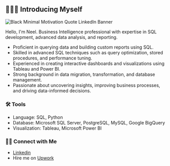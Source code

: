 ## 🙋🏻‍♀️ Introducing Myself

![Black Minimal Motivation Quote LinkedIn Banner](https://github.com/user-attachments/assets/90d01f10-e3d2-4438-a742-a4722fd9dfc7)

Hello, I'm Neel. Business Intelligence professional with expertise in SQL development, advanced data analysis, and reporting.

- Proficient in querying data and building custom reports using SQL.
- Skilled in advanced SQL techniques such as query optimization, stored procedures, and performance tuning.
- Experienced in creating interactive dashboards and visualizations using Tableau and Power BI.
- Strong background in data migration, transformation, and database management.
- Passionate about uncovering insights, improving business processes, and driving data-informed decisions.


### 🛠️ Tools

- Language: SQL, Python
- Database: Microsoft SQL Server, PostgreSQL, MySQL, Google BigQuery 
- Visualization: Tableau, Microsoft Power BI

### 👋🏻 Connect with Me

- [Linkedin](linkedin.com/in/nd2631)
- Hire me on [Upwork](https://www.upwork.com/freelancers/~012c1250418f94def9?mp_source=share)
